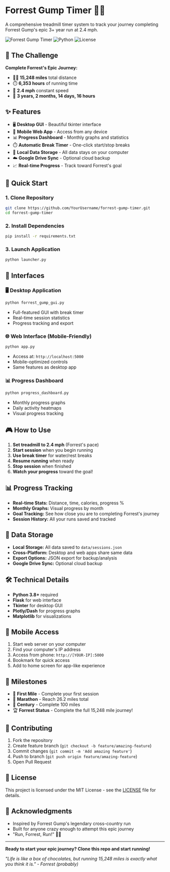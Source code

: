 # Forrest Gump Timer 🏃‍♂️

A comprehensive treadmill timer system to track your journey completing Forrest Gump's epic 3+ year run at 2.4 mph.

![Forrest Gump Timer](https://img.shields.io/badge/Status-Ready%20to%20Run-brightgreen)
![Python](https://img.shields.io/badge/Python-3.8%2B-blue)
![License](https://img.shields.io/badge/License-MIT-green)

## 🎯 The Challenge

**Complete Forrest's Epic Journey:**
- 🏃‍♂️ **15,248 miles** total distance
- ⏱️ **6,353 hours** of running time  
- 🎯 **2.4 mph** constant speed
- 📅 **3 years, 2 months, 14 days, 16 hours**

## ✨ Features

- 🖥️ **Desktop GUI** - Beautiful tkinter interface
- 📱 **Mobile Web App** - Access from any device
- 📊 **Progress Dashboard** - Monthly graphs and statistics
- ⏱️ **Automatic Break Timer** - One-click start/stop breaks
- 💾 **Local Data Storage** - All data stays on your computer
- ☁️ **Google Drive Sync** - Optional cloud backup
- 📈 **Real-time Progress** - Track toward Forrest's goal

## 🚀 Quick Start

### 1. Clone Repository
```bash
git clone https://github.com/YourUsername/forrest-gump-timer.git
cd forrest-gump-timer
```

### 2. Install Dependencies
```bash
pip install -r requirements.txt
```

### 3. Launch Application
```bash
python launcher.py
```

## 📱 Interfaces

### 🖥️ Desktop Application
```bash
python forrest_gump_gui.py
```
- Full-featured GUI with break timer
- Real-time session statistics
- Progress tracking and export

### 🌐 Web Interface (Mobile-Friendly)
```bash
python app.py
```
- Access at: `http://localhost:5000`
- Mobile-optimized controls
- Same features as desktop app

### 📊 Progress Dashboard
```bash
python progress_dashboard.py
```
- Monthly progress graphs
- Daily activity heatmaps
- Visual progress tracking

## 🎮 How to Use

1. **Set treadmill to 2.4 mph** (Forrest's pace)
2. **Start session** when you begin running
3. **Use break timer** for water/rest breaks
4. **Resume running** when ready
5. **Stop session** when finished
6. **Watch your progress** toward the goal!

## 📊 Progress Tracking

- **Real-time Stats:** Distance, time, calories, progress %
- **Monthly Graphs:** Visual progress by month
- **Goal Tracking:** See how close you are to completing Forrest's journey
- **Session History:** All your runs saved and tracked

## 💾 Data Storage

- **Local Storage:** All data saved to `data/sessions.json`
- **Cross-Platform:** Desktop and web apps share same data
- **Export Options:** JSON export for backup/analysis
- **Google Drive Sync:** Optional cloud backup

## 🛠️ Technical Details

- **Python 3.8+** required
- **Flask** for web interface
- **Tkinter** for desktop GUI
- **Plotly/Dash** for progress graphs
- **Matplotlib** for visualizations

## 📱 Mobile Access

1. Start web server on your computer
2. Find your computer's IP address
3. Access from phone: `http://[YOUR-IP]:5000`
4. Bookmark for quick access
5. Add to home screen for app-like experience

## 🎯 Milestones

- 🥉 **First Mile** - Complete your first session
- 🥈 **Marathon** - Reach 26.2 miles total
- 🥇 **Century** - Complete 100 miles
- 🏆 **Forrest Status** - Complete the full 15,248 mile journey!

## 📝 Contributing

1. Fork the repository
2. Create feature branch (`git checkout -b feature/amazing-feature`)
3. Commit changes (`git commit -m 'Add amazing feature'`)
4. Push to branch (`git push origin feature/amazing-feature`)
5. Open Pull Request

## 📄 License

This project is licensed under the MIT License - see the [LICENSE](LICENSE) file for details.

## 🙏 Acknowledgments

- Inspired by Forrest Gump's legendary cross-country run
- Built for anyone crazy enough to attempt this epic journey
- "Run, Forrest, Run!" 🏃‍♂️

---

**Ready to start your epic journey? Clone this repo and start running!**

*"Life is like a box of chocolates, but running 15,248 miles is exactly what you think it is." - Forrest (probably)*
